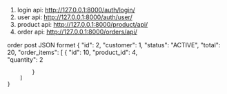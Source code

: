 1. login api: http://127.0.0.1:8000/auth/login/
2. user api: http://127.0.0.1:8000/auth/user/
3. product api: http://127.0.0.1:8000/product/api/
4. order api: http://127.0.0.1:8000/orders/api/

order post JSON formet
 {
        "id": 2,
        "customer": 1,
        "status": "ACTIVE",
        "total": 20,
        "order_items": [
            {
                "id": 10,
                "product_id": 4,                
                "quantity": 2
                
            }
        ]
    }
